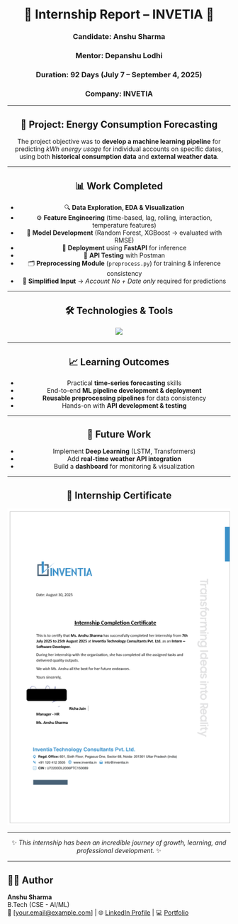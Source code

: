 <div align="center">

# 🌟 Internship Report – INVETIA 🌟

### Candidate: **Anshu Sharma**  
### Mentor: **Depanshu Lodhi**  
### Duration: **92 Days (July 7 – September 4, 2025)**  
### Company: **INVETIA**  

---

## 🎯 Project: Energy Consumption Forecasting

The project objective was to **develop a machine learning pipeline** for predicting *kWh energy usage* for individual accounts on specific dates, using both **historical consumption data** and **external weather data**.

---

## 📊 Work Completed
- 🔍 **Data Exploration, EDA & Visualization**  
- ⚙️ **Feature Engineering** (time-based, lag, rolling, interaction, temperature features)  
- 🤖 **Model Development** (Random Forest, XGBoost → evaluated with RMSE)  
- 🚀 **Deployment** using **FastAPI** for inference  
- 🧪 **API Testing** with Postman  
- 🗂️ **Preprocessing Module** (`preprocess.py`) for training & inference consistency  
- 📅 **Simplified Input** → *Account No + Date only* required for predictions  

---

## 🛠️ Technologies & Tools

<p align="center">
  <img src="https://skillicons.dev/icons?i=python,fastapi,postman,sklearn,github,mysql" />
</p>

---

## 📈 Learning Outcomes
- Practical **time-series forecasting** skills  
- End-to-end **ML pipeline development & deployment**  
- **Reusable preprocessing pipelines** for data consistency  
- Hands-on with **API development & testing**  

---

## 🔮 Future Work
- Implement **Deep Learning** (LSTM, Transformers)  
- Add **real-time weather API integration**  
- Build a **dashboard** for monitoring & visualization  

---

## 📜 Internship Certificate

<p align="center">
  <img src="certificate.png" alt="Internship Certificate" width="600px" />
</p>

---

✨ *This internship has been an incredible journey of growth, learning, and professional development.* ✨  

</div>
 

---

## 👨‍💻 Author
**Anshu Sharma**  
B.Tech (CSE - AI/ML)  
📧 [your.email@example.com] | 🌐 [LinkedIn Profile](your-linkedin) | 💻 [Portfolio](your-portfolio-link)
